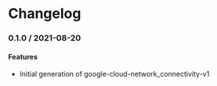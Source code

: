# Changelog

### 0.1.0 / 2021-08-20

#### Features

* Initial generation of google-cloud-network_connectivity-v1
